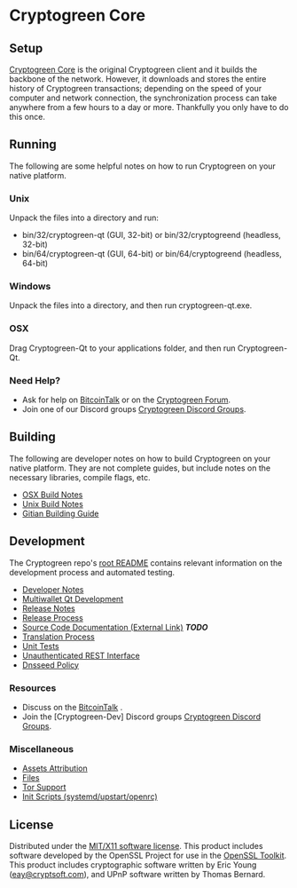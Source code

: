 Cryptogreen Core
=====================

Setup
---------------------
[Cryptogreen Core](http://Cryptogreencoin.com) is the original Cryptogreen client and it builds the backbone of the network. However, it downloads and stores the entire history of Cryptogreen transactions; depending on the speed of your computer and network connection, the synchronization process can take anywhere from a few hours to a day or more. Thankfully you only have to do this once.

Running
---------------------
The following are some helpful notes on how to run Cryptogreen on your native platform.

### Unix

Unpack the files into a directory and run:

- bin/32/cryptogreen-qt (GUI, 32-bit) or bin/32/cryptogreend (headless, 32-bit)
- bin/64/cryptogreen-qt (GUI, 64-bit) or bin/64/cryptogreend (headless, 64-bit)

### Windows

Unpack the files into a directory, and then run cryptogreen-qt.exe.

### OSX

Drag Cryptogreen-Qt to your applications folder, and then run Cryptogreen-Qt.

### Need Help?

* Ask for help on [BitcoinTalk](https://bitcointalk.org/index.php) or on the [Cryptogreen Forum](http://cryptogreen.cc/).
* Join one of our Discord groups [Cryptogreen Discord Groups](https://discord.gg/RBQHsFC).

Building
---------------------
The following are developer notes on how to build Cryptogreen on your native platform. They are not complete guides, but include notes on the necessary libraries, compile flags, etc.

- [OSX Build Notes](build-osx.md)
- [Unix Build Notes](build-unix.md)
- [Gitian Building Guide](gitian-building.md)

Development
---------------------
The Cryptogreen repo's [root README](https://github.com/eastcoastcrypto/Cryptogreen/blob/master/README.md) contains relevant information on the development process and automated testing.

- [Developer Notes](developer-notes.md)
- [Multiwallet Qt Development](multiwallet-qt.md)
- [Release Notes](release-notes.md)
- [Release Process](release-process.md)
- [Source Code Documentation (External Link)](https://dev.visucore.com/bitcoin/doxygen/) ***TODO***
- [Translation Process](translation_process.md)
- [Unit Tests](unit-tests.md)
- [Unauthenticated REST Interface](REST-interface.md)
- [Dnsseed Policy](dnsseed-policy.md)

### Resources

* Discuss on the [BitcoinTalk](https://bitcointalk.org/index.php?topic=4491298.0) .
* Join the [Cryptogreen-Dev] Discord groups [Cryptogreen Discord Groups](https://discord.gg/RBQHsFC).

### Miscellaneous
- [Assets Attribution](assets-attribution.md)
- [Files](files.md)
- [Tor Support](tor.md)
- [Init Scripts (systemd/upstart/openrc)](init.md)

License
---------------------
Distributed under the [MIT/X11 software license](http://www.opensource.org/licenses/mit-license.php).
This product includes software developed by the OpenSSL Project for use in the [OpenSSL Toolkit](https://www.openssl.org/). This product includes
cryptographic software written by Eric Young ([eay@cryptsoft.com](mailto:eay@cryptsoft.com)), and UPnP software written by Thomas Bernard.
